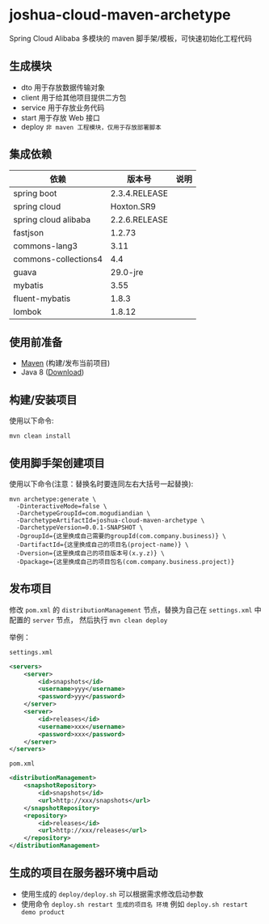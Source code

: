 # joshua-cloud-maven-archetype

Spring Cloud Alibaba 多模块的 maven 脚手架/模板，可快速初始化工程代码

## 生成模块

- dto 用于存放数据传输对象
- client 用于给其他项目提供二方包
- service 用于存放业务代码
- start 用于存放 Web 接口
- deploy `非 maven 工程模块，仅用于存放部署脚本`

## 集成依赖

| 依赖           | 版本号           | 说明  |
--------------|---------------|-----
spring boot | 2.3.4.RELEASE |  |
spring cloud | Hoxton.SR9 |  |
spring cloud alibaba | 2.2.6.RELEASE |  |
fastjson | 1.2.73        |  |
commons-lang3 | 3.11          |  |
commons-collections4 | 4.4           |  |
guava | 29.0-jre      |  |
mybatis | 3.55          |  |
fluent-mybatis | 1.8.3         |  |
lombok | 1.8.12        |  |

## 使用前准备

- [Maven](https://maven.apache.org/) (构建/发布当前项目)
- Java 8 ([Download](https://adoptopenjdk.net/releases.html?variant=openjdk8))

## 构建/安装项目

使用以下命令:

`mvn clean install`

## 使用脚手架创建项目

使用以下命令(注意：替换名时要连同左右大括号一起替换):

```
mvn archetype:generate \
  -DinteractiveMode=false \
  -DarchetypeGroupId=com.mogudiandian \
  -DarchetypeArtifactId=joshua-cloud-maven-archetype \
  -DarchetypeVersion=0.0.1-SNAPSHOT \
  -DgroupId={这里换成自己需要的groupId(com.company.business)} \
  -DartifactId={这里换成自己的项目名(project-name)} \
  -Dversion={这里换成自己的项目版本号(x.y.z)} \
  -Dpackage={这里换成自己的项目包名(com.company.business.project)}
```

## 发布项目

修改 `pom.xml` 的 `distributionManagement` 节点，替换为自己在 `settings.xml` 中 配置的 `server` 节点，
然后执行 `mvn clean deploy`

举例：

`settings.xml`

```xml
<servers>
    <server>
        <id>snapshots</id>
        <username>yyy</username>
        <password>yyy</password>
    </server>
    <server>
        <id>releases</id>
        <username>xxx</username>
        <password>xxx</password>
    </server>
</servers>
```

`pom.xml`

```xml
<distributionManagement>
    <snapshotRepository>
        <id>snapshots</id>
        <url>http://xxx/snapshots</url>
    </snapshotRepository>
    <repository>
        <id>releases</id>
        <url>http://xxx/releases</url>
    </repository>
</distributionManagement>
```

## 生成的项目在服务器环境中启动

- 使用生成的 `deploy/deploy.sh` 可以根据需求修改启动参数
- 使用命令 `deploy.sh restart 生成的项目名 环境` 例如 `deploy.sh restart demo product`
